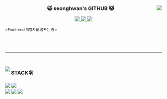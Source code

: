 <div align="center">

  <img align="right" src="https://github-readme-stats.vercel.app/api?username=limtjdghks&bg_color=60,ff8a8a,216691&title_color=faf0ff&text_color=faf0ff"/>

  ###  😺 seonghwan's GITHUB 😺

 <a href=https://www.instagram.com/lim_tjdghks/> <img src="https://img.shields.io/badge/Instagram-E4405F?style=for-the-badge&logo=Instagram&logoColor=white&link=https://www.instagram.com/lim_tjdghks/"> </a>
 <a href=https://www.notion.so/f448bb85f5b24c6995d7929072cefffc> <img src="https://img.shields.io/badge/Notion-000000?style=for-the-badge&logo=Notion&logoColor=white&link=https://www.notion.so/f448bb85f5b24c6995d7929072cefffc"> </a>
 <a href=mailto:epaktldk0203@gmail.com> <img src="https://img.shields.io/badge/Gmail-EA4335?style=for-the-badge&logo=Gmail&logoColor=white&link=mailto:epaktldk0203@gmail.com"> </a><br>


<div align="left">

<sub>⭐Front-end 개발자를 꿈꾸는 중⭐</sub>
<br/>
<br/>

<br />
</div>
</div>

 ---

<br />

<img align="left" src="https://github-readme-stats.vercel.app/api/top-langs/?username=limtjdghks&layout=compact&bg_color=60,ff8a8a,216691&title_color=faf0ff&text_color=faf0ff"/></a>

<div align="left">

### STACK🛠️
<img src="https://img.shields.io/badge/HTML5-E34F26?style=for-the-badge&logo=html5&logoColor=white"/>
<img src="https://img.shields.io/badge/CSS3-1572B6?style=for-the-badge&logo=css3&logoColor=white"/>
<br>
<img src="https://img.shields.io/badge/JavaScript-F7DF1E?style=for-the-badge&logo=javascript&logoColor=white"/></a>
<img src="https://img.shields.io/badge/Typescript-3178C6?style=for-the-badge&logo=typescript&logoColor=white"/>
<img src="https://img.shields.io/badge/react-%2361DAFB.svg?&style=for-the-badge&logo=react&logoColor=white" />
<br />
<br />
<br />
<br /><br /><br />
